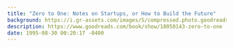 ```yaml
---
title: "Zero to One: Notes on Startups, or How to Build the Future"
background: https://i.gr-assets.com/images/S/compressed.photo.goodreads.com/books/1630663027l/18050143._SY75_.jpg
description: https://www.goodreads.com/book/show/18050143-zero-to-one
date: 1995-08-30 00:20:17 -0400
---
```

